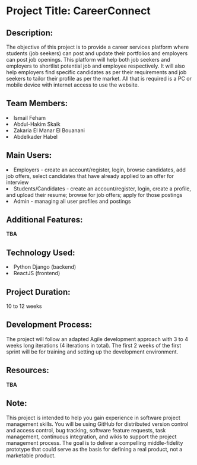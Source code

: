 <h1>Project Title: CareerConnect</h1>

<h2>Description:</h2>
The objective of this project is to provide a career services platform where students (job seekers) can post and update their portfolios and employers can post job openings. This platform will help both job seekers and employers to shortlist potential job and employee respectively. It will also help employers find specific candidates as per their requirements and job seekers to tailor their profile as per the market. All that is required is a PC or mobile device with internet access to use the website.

<h2>Team Members:</h2>
<li>Ismail Feham</li>
<li>Abdul-Hakim Skaik</li>
<li>Zakaria El Manar El Bouanani</li>
<li>Abdelkader Habel</li>

<h2>Main Users:</h2>
<li>Employers - create an account/register, login, browse candidates, add job offers, select candidates that have already applied to an offer for interview
<li>Students/Candidates - create an account/register, login, create a profile, and upload their resume; browse for job offers; apply for those postings
<li>Admin - managing all user profiles and postings

<h2>Additional Features:</h2>
  <b>TBA</b>

<h2>Technology Used:</h2>
<li>Python Django (backend)</li>
<li>ReactJS (frontend)</li>

<h2>Project Duration:</h2>
10 to 12 weeks

<h2>Development Process:</h2>
The project will follow an adapted Agile development approach with 3 to 4 weeks long iterations (4 iterations in total). The first 2 weeks of the first sprint will be for training and setting up the development environment.

<h2>Resources:</h2>
<b>TBA</b>

<h2>Note:</h2>
This project is intended to help you gain experience in software project management skills. You will be using GitHub for distributed version control and access control, bug tracking, software feature requests, task management, continuous integration, and wikis to support the project management process. The goal is to deliver a compelling middle-fidelity prototype that could serve as the basis for defining a real product, not a marketable product.
